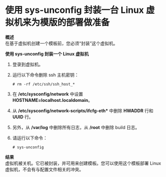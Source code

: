 # 使用 sys-unconfig 封装一台 Linux 虚拟机来为模版的部署做准备

**概述**<br/>
在基于虚拟机创建一个模板前，您必须“封装”这个虚拟机。

**使用 sys-unconfig 封装一个 Linux 虚拟机**

1. 登录到虚拟机。

2. 运行以下命令删除 ssh 主机密钥：
   ```
   # rm -rf /etc/ssh/ssh_host_*
   ```

3. 在 **/etc/sysconfig/network** 中设置 **HOSTNAME=localhost.localdomain**。

4. 从 **/etc/sysconfig/network-scripts/ifcfg-eth\*** 中删除 **HWADDR** 行和 **UUID** 行。

5. 另外，从 **/var/log** 中删除所有日志，从 **/root** 中删除 build 日志。

6. 请运行以下命令：
   ```
   # sys-unconfig
   ```

**结果**<br/>
虚拟机被关机。它已被封装，并可用来创建模板。您可以使用这个模板部署 Linux 虚拟机，不会有与配置文件相关的冲突。
